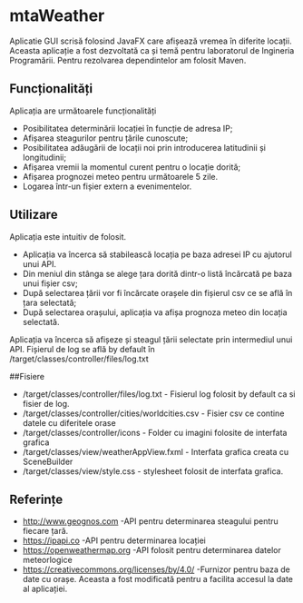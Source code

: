 # mtaWeather

Aplicatie GUI scrisă folosind JavaFX care afișează vremea în diferite locații.
Aceasta aplicație a fost dezvoltată ca și temă pentru laboratorul de Ingineria Programării.
Pentru rezolvarea dependintelor am folosit Maven.

## Funcționalități
Aplicația are următoarele funcționalități
- Posibilitatea determinării locației în funcție de adresa IP;
- Afișarea steagurilor pentru țările cunoscute;
- Posibilitatea adăugării de locații noi prin introducerea latitudinii și longitudinii;
- Afișarea vremii la momentul curent pentru o locație dorită;
- Afișarea prognozei meteo pentru următoarele 5 zile.
- Logarea într-un fișier extern a evenimentelor.

## Utilizare
Aplicația este intuitiv de folosit.
- Aplicația va încerca să stabilească locația pe baza adresei IP cu ajutorul unui API.
- Din meniul din stânga se alege țara dorită dintr-o listă încărcată pe baza unui fișier csv;
- După selectarea țării vor fi încărcate orașele din fișierul csv ce se află în țara selectată;
- După selectarea orașului, aplicația va afișa prognoza meteo din locația selectată.

Aplicația va încerca să afișeze și steagul țării selectate prin intermediul unui API.
Fișierul de log se află by default în /target/classes/controller/files/log.txt

##Fisiere
- /target/classes/controller/files/log.txt - Fisierul log folosit by default ca si fisier de log.
- /target/classes/controller/cities/worldcities.csv - Fisier csv ce contine datele cu diferitele orase
- /target/classes/controller/icons - Folder cu imagini folosite de interfata grafica
- /target/classes/view/weatherAppView.fxml - Interfata grafica creata cu SceneBuilder
- /target/classes/view/style.css - stylesheet folosit de interfata grafica.

## Referințe
 * http://www.geognos.com -API pentru determinarea steagului pentru fiecare țară.
*  https://ipapi.co -API pentru determinarea locației
* https://openweathermap.org -API folosit pentru determinarea datelor meteorlogice
* https://creativecommons.org/licenses/by/4.0/ -Furnizor pentru baza de date cu orașe. Aceasta a fost modificată pentru a facilita accesul la date al aplicației.
